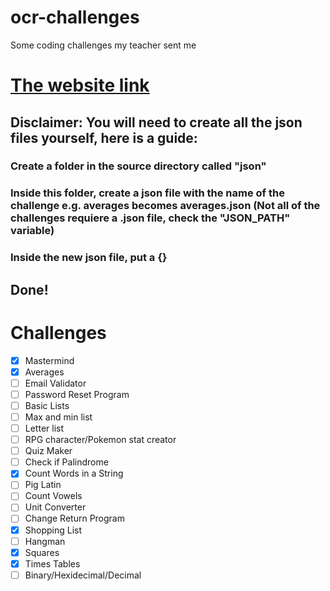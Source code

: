 # ocr-challenges
 Some coding challenges my teacher sent me
# [The website link](https://www.ocr.org.uk/Images/202838-20-code-challenges.pdf)
## Disclaimer: You will need to create all the json files yourself, here is a guide: 
### Create a folder in the source directory called "json"
### Inside this folder, create a json file with the name of the challenge e.g. averages becomes averages.json (Not all of the challenges requiere a .json file, check the "JSON_PATH" variable)
### Inside the new json file, put a {}
## Done!

# Challenges
- [x] Mastermind
- [x] Averages
- [ ] Email Validator
- [ ] Password Reset Program
- [ ] Basic Lists
- [ ] Max and min list
- [ ] Letter list
- [ ] RPG character/Pokemon stat creator 
- [ ] Quiz Maker
- [ ] Check if Palindrome
- [x] Count Words in a String
- [ ] Pig Latin
- [ ] Count Vowels
- [ ] Unit Converter
- [ ] Change Return Program
- [x] Shopping List
- [ ] Hangman
- [x] Squares
- [x] Times Tables
- [ ] Binary/Hexidecimal/Decimal
